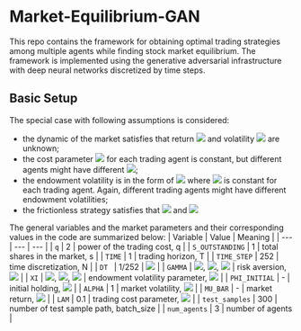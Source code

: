 # Market-Equilibrium-GAN
This repo contains the framework for obtaining optimal trading strategies among multiple agents while finding stock market equilibrium. The framework is implemented using the generative adversarial infrastructure with deep neural networks discretized by time steps.

## Basic Setup

The special case with following assumptions is considered:

* the dynamic of the market satisfies that return <img src="https://latex.codecogs.com/gif.latex?\mu_t" /> and volatility <img src="https://latex.codecogs.com/gif.latex?\sigma_t" /> are unknown;
* the cost parameter <img src="https://latex.codecogs.com/gif.latex?\lambda" /> for each trading agent is constant, but different agents might have different <img src="https://latex.codecogs.com/gif.latex?\lambda" />;
* the endowment volatility is in the form of <img src="https://latex.codecogs.com/gif.latex?\xi_t={\xi}W_t" /> where <img src="https://latex.codecogs.com/gif.latex?{\xi}" /> is constant for each trading agent. Again, different trading agents might have different endowment volatilities; 
* the frictionless strategy satisfies that   <img src="https://latex.codecogs.com/gif.latex?\bar{b}_t=0" /> and <img src="https://latex.codecogs.com/gif.latex?\bar{a}_t=-{\xi}/{\sigma}" />

The general variables and the market parameters and their corresponding values in the code are summarized below:
| Variable | Value | Meaning |
| --- | --- | --- |
| `q`  | 2 | power of the trading cost, q |
| `S_OUTSTANDING` | 1 | total shares in the market, s |
| `TIME` | 1 | trading horizon, T |
| `TIME_STEP` | 252 |  time discretization, N |
| `DT ` | 1/252 | <img src="https://latex.codecogs.com/gif.latex?\Delta%20t={T}/{N}" />  |
| `GAMMA` | <img src="https://latex.codecogs.com/gif.latex?\gamma_1=1" />, <img src="https://latex.codecogs.com/gif.latex?\gamma_2=1" />, <img src="https://latex.codecogs.com/gif.latex?\gamma_3=2" /> | risk aversion, <img src="https://latex.codecogs.com/gif.latex?\gamma" /> |
| `XI` | <img src="https://latex.codecogs.com/gif.latex?{\xi}_1=1" />, <img src="https://latex.codecogs.com/gif.latex?{\xi}_2=2" />, <img src="https://latex.codecogs.com/gif.latex?{\xi}_3=-3" /> | endowment volatility parameter, <img src="https://latex.codecogs.com/gif.latex?{\xi}" /> |
| `PHI_INITIAL` | - | initial holding,  <img src="https://latex.codecogs.com/gif.latex?\varphi_{0-}" /> |
| `ALPHA` | 1 | market volatility,  <img src="https://latex.codecogs.com/gif.latex?{\sigma} " /> |
| `MU_BAR` | - | market return,  <img src="https://latex.codecogs.com/gif.latex?\mu " /> |
| `LAM` | 0.1 | trading cost parameter, <img src="https://latex.codecogs.com/gif.latex?\lambda " /> |
| `test_samples` | 300 | number of test sample path, batch_size |
| `num_agents` | 3 | number of agents |
